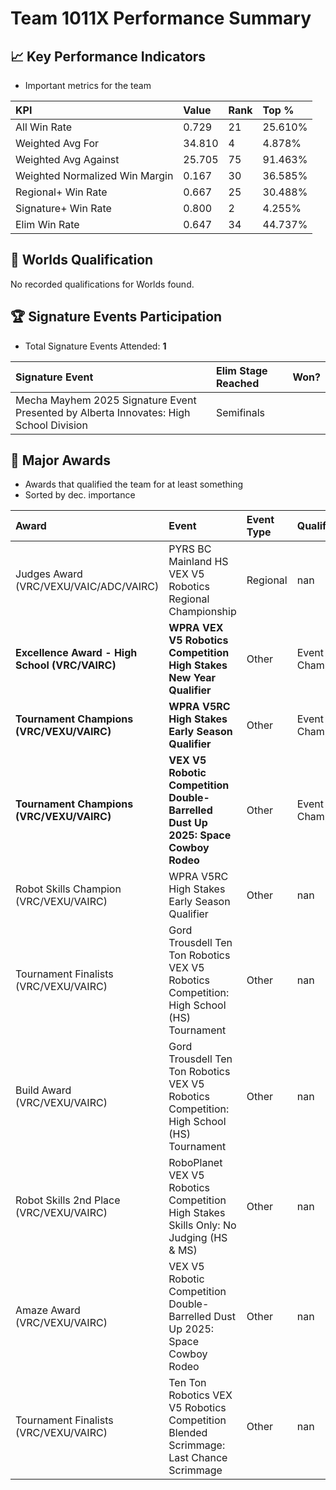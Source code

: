 # Team 1011X Performance Summary

## 📈 Key Performance Indicators
- Important metrics for the team

| KPI | Value | Rank | Top % |
|:---|:-----|:----|:-----|
| All Win Rate | 0.729 | 21 | 25.610% |
| Weighted Avg For | 34.810 | 4 | 4.878% |
| Weighted Avg Against | 25.705 | 75 | 91.463% |
| Weighted Normalized Win Margin | 0.167 | 30 | 36.585% |
| Regional+ Win Rate | 0.667 | 25 | 30.488% |
| Signature+ Win Rate | 0.800 | 2 | 4.255% |
| Elim Win Rate | 0.647 | 34 | 44.737% |


## 🎯 Worlds Qualification
No recorded qualifications for Worlds found.

## 🏆 Signature Events Participation
- Total Signature Events Attended: **1**

| Signature Event | Elim Stage Reached | Won? |
|:----------------|:-------------------|:----|
| Mecha Mayhem 2025 Signature Event Presented by Alberta Innovates: High School Division | Semifinals |  |


## 🥇 Major Awards
- Awards that qualified the team for at least something
- Sorted by dec. importance

| Award | Event | Event Type | Qualification |
|:------|:------|:-----------|:--------------|
| Judges Award (VRC/VEXU/VAIC/ADC/VAIRC) | PYRS BC Mainland HS VEX V5 Robotics Regional Championship | Regional | nan |
| **Excellence Award - High School (VRC/VAIRC)** | **WPRA VEX V5 Robotics Competition High Stakes New Year Qualifier** | Other | Event Region Championship |
| **Tournament Champions (VRC/VEXU/VAIRC)** | **WPRA V5RC High Stakes Early Season Qualifier** | Other | Event Region Championship |
| **Tournament Champions (VRC/VEXU/VAIRC)** | **VEX V5 Robotic Competition Double-Barrelled Dust Up 2025: Space Cowboy Rodeo** | Other | Event Region Championship |
| Robot Skills Champion (VRC/VEXU/VAIRC) | WPRA V5RC High Stakes Early Season Qualifier | Other | nan |
| Tournament Finalists (VRC/VEXU/VAIRC) | Gord Trousdell Ten Ton Robotics VEX V5 Robotics Competition: High School (HS) Tournament | Other | nan |
| Build Award (VRC/VEXU/VAIRC) | Gord Trousdell Ten Ton Robotics VEX V5 Robotics Competition: High School (HS) Tournament | Other | nan |
| Robot Skills 2nd Place (VRC/VEXU/VAIRC) | RoboPlanet VEX V5 Robotics Competition High Stakes Skills Only: No Judging (HS & MS) | Other | nan |
| Amaze Award (VRC/VEXU/VAIRC) | VEX V5 Robotic Competition Double-Barrelled Dust Up 2025: Space Cowboy Rodeo | Other | nan |
| Tournament Finalists (VRC/VEXU/VAIRC) | Ten Ton Robotics VEX V5 Robotics Competition Blended Scrimmage: Last Chance Scrimmage | Other | nan |


